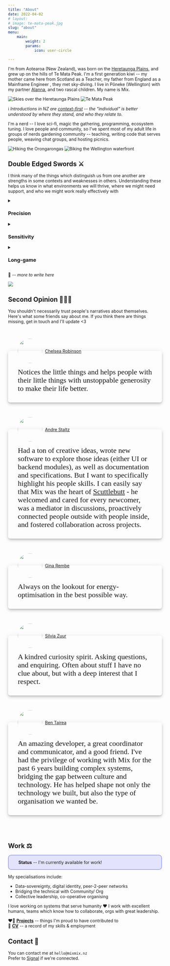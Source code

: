 ```yaml
---
title: "About"
date: 2022-04-02
# layout: 
# image: te-mata-peak.jpg
slug: "about"
menu:
    main:
        weight: 2
        params:
            icon: user-circle

---
```



I'm from Aotearoa (New Zealand), was born on the [Heretaunga
Plains](https://en.wikipedia.org/wiki/Heretaunga_Plains), and grew up on the
hills of Te Mata Peak. I'm a first generation kiwi -- my mother came here from
Scotland as a Teacher, my father from England as a Mainframe Engineer , they met
sky-diving. I live in Pōneke (Wellington) with my partner
[Alanna](https://alanna.space), and two rascal children. My name is Mix.


![Skies over the Heretaunga Plains](sunset.jpg)
![Te Mata Peak](te-mata-peak.jpg)

:information_source: _Introductions in NZ are
[context-first](https://en.wikipedia.org/wiki/Pepeha) -- the "individual"
is better understood by where they stand, and who they relate to._

I'm a nerd -- I love sci-fi, magic the gathering, programming, ecosystem
tuning. I love people and community, so I've spent most of my adult life in
groups of nerds gardening community -- teaching, writing code that serves
people, weaving chat groups, and hosting picnics.


![Hiking the Orongarongas](tramping.jpeg)
![Biking the Wellington waterfront](biking.jpeg)


## Double Edged Swords :crossed_swords:

I think many of the things which distinguish us from one another are strengths
in some contexts and weaknesses in others. Understanding these helps us know
in what environments we will thrive, where we might need support, and who we
might work really effectively with

<details>
  <summary>
    <h3>Precision</h3>
  </summary>

I tend to load a lot of detail in when trying to understand something. If I'm
making some discernment/ judgement, I want to understand the veracity, the
context, the relationships. Glossing over detail feels wrong to me. I'd
rather defer -- keeping possibility space open -- than jumping to wrong
conclusion.

**Positives** :+1:
  - very thorough reader
  - spots edge cases in systems _(quirks which lead to unintended consequences)_
  - asks incisive questions
  - understands deeply
  - forebearant _(not quick to judge)_

**Negatives** :-1:
  - slow reader
  - analysis paralysis (load more context than is needed)
  - mistaken for critic/ pedant _(deep understanding == care though!)_
  - stickler for words
  - slow to label bad actors
</details>


<details>
  <summary>
    <h3>Sensitivity</h3> <!-- Wide-sense? -->
  </summary>

Sensory input (particularly aural, visual) that is out of place or unusual
stand out a lot to me. I don't think I have super-powered sense organs, rather 
my sense processing is tuned a little different than others.

**Positives** :+1:
  - spots errors
  - matter-out-of-place memory → quick at finding
  - finds broken things _(electronics, pipes, machinery)_
  - hears upset children/ stuck animals
  - can rock-hop at speed

**Negatives** :-1:
  - odd sounds pull my attention like a fox _(out of conversation)_
  - struggle to parse voices in crowded / reverberant environments
  - annoyed by dying fluorescent tubes
  - disturbed by tree pruning / removal

</details>

<details>
  <summary>
    <h3>Long-game</h3>
  </summary>

When I find something I love in the world, or something that has potential for
greatness, I often ask myself "how could more people benefit from this?" or
"what would further enhance this?". I'm thinking in the long term, about scaling
the pattern I see, and ensuring it's longevity.

**Positives** :+1:
  - sees potentials
  - amazing first-follower / cheerleader / support character
  - very active bridger and weaver of people
  - unperturbed by any short-term awkwardness _(e.g. love giving constructive feedback)_

**Negatives** :-1:
  - jumps too far ahead
  - chronic feedback _(it can be very hard for me to not share important data)_

</details>

:construction: -- _more to write here_

![](mix-wings.jpeg)

## Second Opinion :people_holding_hands:

You shouldn't necessarily trust people's narratives about themselves. Here's
what some friends say about me. If you think there are things missing, get in
touch and I'll update <3

<div class="endorsement">
  <a class="header" href="https://chelsearobinson.me/" >
    <img class="avatar" src="avatar/chelsea.png" />
    <div class="name">
      Chelsea Robinson
    </div>
  </a>
  <div class="quote">
    Notices the little things and helps people with their little things with
        unstoppable generosity to make their life better.
  </div>
</div>

<div class="endorsement">
  <a class="header" href="https://staltz.com/" >
    <img class="avatar" src="avatar/staltz.jpg" />
    <div class="name">
      Andre Staltz
    </div>
  </a>
  <div class="quote">
    Had a ton of creative ideas, wrote new software to explore those ideas
        (either UI or backend modules), as well as documentation and
        specifications.
    But I want to specifically highlight his people skills. I can easily say
        that Mix was the heart of <a href="/p/scuttlebutt">Scuttlebutt</a>
    <!--
        Dominic Tarr definitely
        created it, but Mix played a unique role that hardly anyone else did:
    -->
    - he welcomed and cared for every newcomer, was a mediator in
        discussions, proactively connected people outside with people inside,
        and fostered collaboration across projects.
  </div>
</div>

<div class="endorsement">
  <a class="header" href="https://www.linkedin.com/in/gina-rembe-3a607014/" >
    <img class="avatar" src="avatar/gina.jpeg" />
    <div class="name">
      Gina Rembe
    </div>
  </a>
  <div class="quote">
    Always on the lookout for energy-optimisation in the best possible way.
  </div>
</div>

<div class="endorsement">
  <a class="header" href="https://www.linkedin.com/in/silviazuur/" >
    <img class="avatar" src="avatar/silvia.jpeg" />
    <div class="name">
      Silvia Zuur
    </div>
  </a>
  <div class="quote">
    A kindred curiosity spirit. Asking questions, and enquiring. Often
    about stuff I have no clue about, but with a deep interest that I respect.
  </div>
</div>

<div class="endorsement">
  <a class="header" href="https://www.linkedin.com/in/ben-tairea/" >
    <img class="avatar" src="avatar/ben.png" />
    <div class="name">
      Ben Tairea
    </div>
  </a>
  <div class="quote">
    An amazing developer, a great coordinator and communicator, and a good
        friend.
    I've had the privilege of working with Mix for the past 6 years building
        complex systems, bridging the gap between culture and technology.
    <!--
    I have learnt from him, working at his side.
    He was employed as our head of technology, but he also contributed to (and
        at times led) finances, fundraising efforts and project management.
    -->
    He has helped shape not only the technology we built, but also the type of
        organisation we wanted be.
  </div>
</div>

<!--
<div class="endorsement">
  <a class="header" href="" >
    <img class="avatar" src="avatar/" />
    <div class="name">
      
    </div>
  </a>
  <div class="quote">
  </div>
</div>
-->

## Work :balance_scale:

<div class='work-status'>

**Status** -- I'm currently available for work!

</div>

My specialisations include:
- Data-sovereignty, digital identity, peer-2-peer networks
- Bridging the technical with Community/ Org
- Collective leadership, co-operative organising

I love working on systems that serve humanity :heart: I work with excellent
humans, teams which know how to collaborate, orgs with great leadership.

:heart_on_fire: [**Projects**](/categories/projects) -- things I'm proud to have contributed to
<br />
:briefcase: [**CV**](/cv) -- a record of my skills & employment


## Contact :pencil:

You can contact me at `hello@mixmix.nz`
<br />
Prefer to [Signal](https://signal.org/) if we're connected.

<div style="height: 10vh" />


<style>
.endorsement {
  --avatar-size: 5rem;
  --pad: 2rem;

  /* border: 1px solid grey; */
  padding: var(--pad);
  border-radius: 7px;
  box-shadow:
    0px 3px 5px -1px rgba(0, 0, 0, 0.15),
    0px 6px 10px 0px rgba(0, 0, 0, 0.12),
    0px 1px 18px 0px rgba(0, 0, 0, 0.08);
  margin-top: calc(var(--avatar-size) / 2 + 3rem);
  margin-bottom: calc(var(--avatar-size) / 2 + 3rem);

  .header {
    margin-top: calc(-1 * var(--pad) - var(--avatar-size) / 2);
    display: grid;
    grid-template-columns: auto auto;
    justify-content: start;
    align-content: center;
    align-items: center;
    grid-gap: 5px;

    .avatar {
      height: var(--avatar-size) !important;
      width: var(--avatar-size);
      border-radius: 50%;
    }
    .name {
      /* background: white; */
      filter:
        drop-shadow(0px 0px 5px var(--card-background)) 
        drop-shadow(0px 0px 5px var(--card-background)) 
        drop-shadow(0px 0px 5px var(--card-background)) 
      ;
      /* box-shadow: 0 0 10px #fff; */
      padding: 0 4px;
    }
  }

  .quote {
    margin-top: 1rem;
    /* font-style: italic; */
    font-family: serif;
    font-size: 1.5rem;
  }
}

.work-status {
  background: rgba(0,0,255, 0.1);
  padding: 0 2rem;
  border: 2px solid rgba(0,0,255, 0.3);
  border-radius: 10px;
}
</style>
